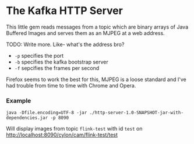
# The Kafka HTTP Server

This little gem reads messages from a topic which are binary arrays of 
Java Buffered Images and serves them as an MJPEG at a web address.

TODO: Write more. Like- what's the address bro?

- `-p` specifies the port
- `-b` specifies the kafka bootstrap server
- `-f` sepcifies the frames per second

Firefox seems to work the best for this, MJPEG is a loose standard and I've had 
trouble from time to time with Chrome and Opera. 

### Example

`java -Dfile.encoding=UTF-8 -jar ./http-server-1.0-SNAPSHOT-jar-with-dependencies.jar -p 8090`

Will display images from topic `flink-test` with id `test` on 
[http://localhost:8090/cylon/cam/flink-test/test](http://localhost:8090/cylon/cam/flink-test/test)